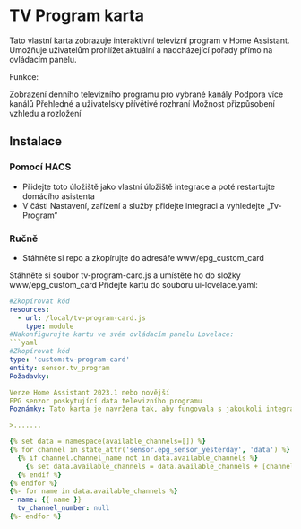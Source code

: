 # TV Program karta

Tato vlastní karta zobrazuje interaktivní televizní program v Home Assistant. Umožňuje uživatelům prohlížet aktuální a nadcházející pořady přímo na ovládacím panelu.

Funkce:

Zobrazení denního televizního programu pro vybrané kanály
Podpora více kanálů
Přehledné a uživatelsky přívětivé rozhraní
Možnost přizpůsobení vzhledu a rozložení
## Instalace

### Pomocí HACS

- Přidejte toto úložiště jako vlastní úložiště integrace a poté restartujte domácího asistenta
- V části Nastavení, zařízení a služby přidejte integraci a vyhledejte „Tv-Program“
 

### Ručně

- Stáhněte si repo a zkopírujte do adresáře www/epg_custom_card



Stáhněte si soubor tv-program-card.js a umístěte ho do složky www/epg_custom_card
Přidejte kartu do souboru ui-lovelace.yaml:
```yaml
#Zkopírovat kód
resources:
  - url: /local/tv-program-card.js
    type: module
#Nakonfigurujte kartu ve svém ovládacím panelu Lovelace:
```yaml
#Zkopírovat kód
type: 'custom:tv-program-card'
entity: sensor.tv_program
Požadavky:

Verze Home Assistant 2023.1 nebo novější
EPG senzor poskytující data televizního programu
Poznámky: Tato karta je navržena tak, aby fungovala s jakoukoli integrací televizního programu, která poskytuje potřebná data přes senzor.

>.......

{% set data = namespace(available_channels=[]) %}
{% for channel in state_attr('sensor.epg_sensor_yesterday', 'data') %}
  {% if channel.channel_name not in data.available_channels %}
    {% set data.available_channels = data.available_channels + [channel.channel_name] %}
  {% endif %}
{% endfor %}
{%- for name in data.available_channels %}
- name: {{ name }}
  tv_channel_number: null
{%- endfor %}